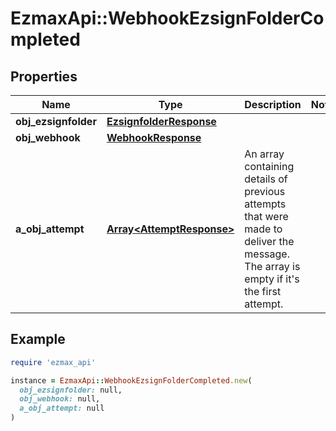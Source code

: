 # EzmaxApi::WebhookEzsignFolderCompleted

## Properties

| Name | Type | Description | Notes |
| ---- | ---- | ----------- | ----- |
| **obj_ezsignfolder** | [**EzsignfolderResponse**](EzsignfolderResponse.md) |  |  |
| **obj_webhook** | [**WebhookResponse**](WebhookResponse.md) |  |  |
| **a_obj_attempt** | [**Array&lt;AttemptResponse&gt;**](AttemptResponse.md) | An array containing details of previous attempts that were made to deliver the message. The array is empty if it&#39;s the first attempt. |  |

## Example

```ruby
require 'ezmax_api'

instance = EzmaxApi::WebhookEzsignFolderCompleted.new(
  obj_ezsignfolder: null,
  obj_webhook: null,
  a_obj_attempt: null
)
```

